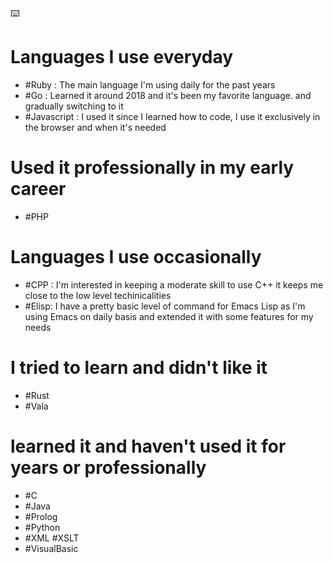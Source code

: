 :keyboard: 

# Languages I use everyday

- #Ruby : The main language I'm using daily for the past years
- #Go : Learned it around 2018 and it's been my favorite language. and gradually switching to it
- #Javascript : I used it since I learned how to code, I use it exclusively in the browser and when it's needed

# Used it professionally in my early career

- #PHP

# Languages I use occasionally

- #CPP : I'm interested in keeping a moderate skill to use C++ it keeps me close to the low level techinicalities
- #Elisp: I have a pretty basic level of command for Emacs Lisp as I'm using Emacs on daily basis and extended it with some features for my needs

# I tried to learn and didn't like it

- #Rust
- #Vala

# learned it and haven't used it for years or professionally

- #C 
- #Java 
- #Prolog
- #Python
- #XML #XSLT
- #VisualBasic